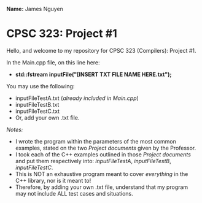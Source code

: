 **Name:** James Nguyen

# CPSC 323: Project #1
Hello, and welcome to my repository for CPSC 323 (Compilers): Project #1.

In the Main.cpp file, on this line here:
- **std::fstream inputFile("[INSERT TXT FILE NAME HERE.txt");**

You may use the following:
- inputFileTestA.txt (*already included in Main.cpp*)
- inputFileTestB.txt
- inputFileTestC.txt
- Or, add your own .txt file.

_Notes:_
- I wrote the program within the parameters of the most common examples, stated on the two *Project documents* given by the Professor.
- I took each of the C++ examples outlined in those *Project documents* and put them respectively into: *inputFileTestA*, *inputFileTestB*, *inputFileTestC*.
- This is NOT an exhaustive program meant to cover *everything* in the C++ library, nor is it meant to!
- Therefore, by adding your own .txt file, understand that my program may not include ALL test cases and situations.
